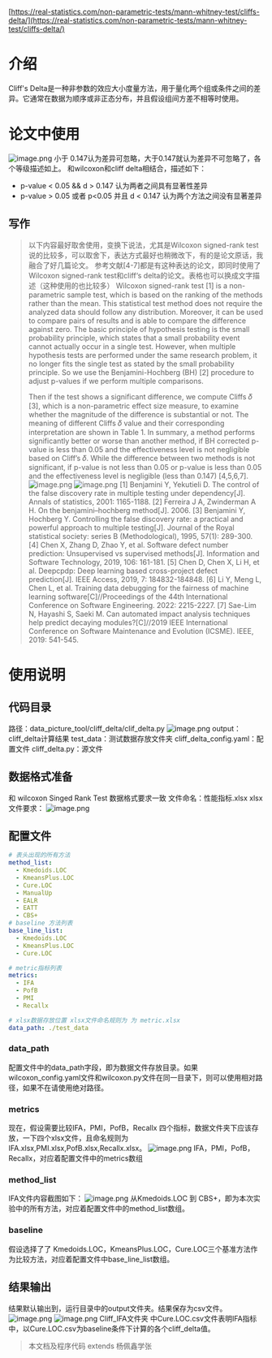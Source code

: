 [https://real-statistics.com/non-parametric-tests/mann-whitney-test/cliffs-delta/](https://real-statistics.com/non-parametric-tests/mann-whitney-test/cliffs-delta/)
# 介绍
Cliff's Delta是一种非参数的效应大小度量方法，用于量化两个组或条件之间的差异。它通常在数据为顺序或非正态分布，并且假设组间方差不相等时使用。
# 论文中使用
![image.png](https://cdn.nlark.com/yuque/0/2024/png/23003149/1709614172956-2305123e-a3e0-4647-b53f-c4fa1336cbb4.png#averageHue=%23f4f1ea&clientId=u2a76f730-d9c9-4&from=paste&height=177&id=u5d6fde61&originHeight=221&originWidth=865&originalType=binary&ratio=1.25&rotation=0&showTitle=false&size=131467&status=done&style=none&taskId=ue34483ec-b4c9-4b63-bc2f-677d0f6e0a0&title=&width=692)
小于 0.147认为差异可忽略，大于0.147就认为差异不可忽略了，各个等级描述如上。
和wilcoxon和cliff delta相结合，描述如下：

- p-value < 0.05 && d > 0.147 认为两者之间具有显著性差异
- p-value > 0.05 或者 p<0.05 并且 d < 0.147 认为两个方法之间没有显著差异
## 写作
> 以下内容最好取舍使用，变换下说法，尤其是Wilcoxon signed-rank test说的比较多，可以取舍下，表达方式最好也稍微改下，有的是论文原话，我融合了好几篇论文。
> 参考文献[4-7]都是有这种表达的论文，即同时使用了Wilcoxon signed-rank test和cliff‘s delta的论文。表格也可以换成文字描述（这种使用的也比较多）
> Wilcoxon signed-rank test [1] is a non-parametric sample test, which is based on the ranking of the methods rather than the mean. 
> This statistical test method does not require the analyzed data should follow any distribution. Moreover, it can be used to compare pairs of results and is able to compare the difference against zero.
> The basic principle of hypothesis testing is the small probability principle, which states that a small probability event cannot actually occur in a single test.
> However, when multiple hypothesis tests are performed under the same research problem, it no longer fits the single test as stated by the small probability principle.
> So we use the Benjamini-Hochberg (BH) [2] procedure to adjust p-values if we perform multiple comparisons. 
> 
> Then if the test shows a significant difference, we compute Cliffs 𝛿 [3], which is a non-parametric effect size measure, to examine whether the magnitude of the difference is substantial or not. 
> The meaning of different Cliffs 𝛿 value and their corresponding interpretation are shown in Table 1. 
> In summary, a method performs significantly better or worse than another method, if BH corrected p-value is less than 0.05 and the effectiveness level is not negligible based on Cliff’s 𝛿. While the difference between two methods is not significant, if p-value is not less than 0.05 or p-value is less than 0.05 and the effectiveness level is negligible (less than 0.147) [4,5,6,7].
> ![image.png](https://cdn.nlark.com/yuque/0/2024/png/23003149/1709614459200-0e4559f0-4f97-43f0-a9cc-58ed4d52bb0d.png#averageHue=%23f6f4f3&clientId=u2a76f730-d9c9-4&from=paste&height=342&id=u415bd47b&originHeight=428&originWidth=756&originalType=binary&ratio=1.25&rotation=0&showTitle=false&size=116595&status=done&style=none&taskId=u29030925-152d-4eff-830d-aa28969ef19&title=&width=604.8)
> ![image.png](https://cdn.nlark.com/yuque/0/2024/png/23003149/1709614455212-4b6ff736-b3c6-4bb1-b8b8-2c9d53b5720a.png#averageHue=%23f4f0e9&clientId=u2a76f730-d9c9-4&from=paste&height=173&id=ucfd2feb6&originHeight=216&originWidth=865&originalType=binary&ratio=1.25&rotation=0&showTitle=false&size=138172&status=done&style=none&taskId=u70e385d3-2122-46ec-9d10-130e27f483c&title=&width=692)
> [1] Benjamini Y, Yekutieli D. The control of the false discovery rate in multiple testing under dependency[J]. Annals of statistics, 2001: 1165-1188.
> [2] Ferreira J A, Zwinderman A H. On the benjamini–hochberg method[J]. 2006.
> [3] Benjamini Y, Hochberg Y. Controlling the false discovery rate: a practical and powerful approach to multiple testing[J]. Journal of the Royal statistical society: series B (Methodological), 1995, 57(1): 289-300.
> [4] Chen X, Zhang D, Zhao Y, et al. Software defect number prediction: Unsupervised vs supervised methods[J]. Information and Software Technology, 2019, 106: 161-181.
> [5] Chen D, Chen X, Li H, et al. Deepcpdp: Deep learning based cross-project defect prediction[J]. IEEE Access, 2019, 7: 184832-184848.
> [6] Li Y, Meng L, Chen L, et al. Training data debugging for the fairness of machine learning software[C]//Proceedings of the 44th International Conference on Software Engineering. 2022: 2215-2227.
> [7] Sae-Lim N, Hayashi S, Saeki M. Can automated impact analysis techniques help predict decaying modules?[C]//2019 IEEE International Conference on Software Maintenance and Evolution (ICSME). IEEE, 2019: 541-545.

# 使用说明
## 代码目录
路径：data_picture_tool/cliff_delta/clif_delta.py
![image.png](https://cdn.nlark.com/yuque/0/2024/png/23003149/1709614522132-06266d8b-943f-4fce-8d9d-34069271a0d6.png#averageHue=%23ede6d2&clientId=u42194ffe-6878-4&from=paste&height=212&id=uec431cba&originHeight=132&originWidth=298&originalType=binary&ratio=1.25&rotation=0&showTitle=false&size=5609&status=done&style=none&taskId=u5df08427-267d-486a-831b-34b5942a2b4&title=&width=478.3999938964844)
output：cliff_delta计算结果
test_data：测试数据存放文件夹
cliff_delta_config.yaml：配置文件
cliff_delta.py：源文件
## 数据格式准备
和 wilcoxon Singed Rank Test 数据格式要求一致
文件命名：性能指标.xlsx
xlsx文件要求：
![image.png](https://cdn.nlark.com/yuque/0/2024/png/23003149/1709614844056-894e0664-78a2-4dad-bb6c-7ef0ce0a567c.png#averageHue=%23f4edda&clientId=u602b6a23-df62-4&from=paste&height=782&id=ued87932a&originHeight=977&originWidth=1043&originalType=binary&ratio=1.25&rotation=0&showTitle=false&size=65875&status=done&style=none&taskId=u871c5600-e993-4f9b-9df2-0f06d58232b&title=&width=834.4)
## 配置文件
```yaml
# 表头出现的所有方法
method_list:
  - Kmedoids.LOC
  - KmeansPlus.LOC
  - Cure.LOC
  - ManualUp
  - EALR
  - EATT
  - CBS+
# baseline 方法列表
base_line_list:
  - Kmedoids.LOC
  - KmeansPlus.LOC
  - Cure.LOC

# metric指标列表
metrics:
  - IFA
  - PofB
  - PMI
  - Recallx

# xlsx数据存放位置 xlsx文件命名规则为 为 metric.xlsx
data_path: ./test_data
```
### data_path
配置文件中的data_path字段，即为数据文件存放目录。如果wilcoxon_config.yaml文件和wilcoxon.py文件在同一目录下，则可以使用相对路径，如果不在请使用绝对路径。
### metrics
现在，假设需要比较IFA，PMI，PofB，Recallx 四个指标，数据文件夹下应该存放，一下四个xlsx文件，且命名规则为  IFA.xlsx,PMI.xlsx,PofB.xlsx,Recallx.xlsx。
![image.png](https://cdn.nlark.com/yuque/0/2024/png/23003149/1709563024825-819572a5-a203-4975-9a03-1d99bd494bde.png#averageHue=%23eae5ce&clientId=u457e0e36-72ce-4&from=paste&height=146&id=ufaac7980&originHeight=120&originWidth=311&originalType=binary&ratio=1.25&rotation=0&showTitle=false&size=4423&status=done&style=none&taskId=uc804bb8d-f812-423c-82ab-587e4b092c3&title=&width=377.8000030517578)
IFA，PMI，PofB，Recallx，对应着配置文件中的metrics数组
### method_list
IFA文件内容截图如下：
![image.png](https://cdn.nlark.com/yuque/0/2024/png/23003149/1709563158613-6ff379cb-b1a0-449c-8203-72c97fab7421.png#averageHue=%23f5f2f0&clientId=u457e0e36-72ce-4&from=paste&height=203&id=uace0d355&originHeight=254&originWidth=812&originalType=binary&ratio=1.25&rotation=0&showTitle=false&size=24313&status=done&style=none&taskId=u523f51f6-4403-4347-8a7f-c0109efa3e1&title=&width=649.6)
从Kmedoids.LOC 到 CBS+，即为本次实验中的所有方法，对应着配置文件中的method_list数组。
### baseline
假设选择了了 Kmedoids.LOC，KmeansPlus.LOC，Cure.LOC三个基准方法作为比较方法，对应着配置文件中base_line_list数组。
## 结果输出
结果默认输出到，运行目录中的output文件夹。结果保存为csv文件。
![image.png](https://cdn.nlark.com/yuque/0/2024/png/23003149/1709615177573-d8ad0a81-071c-4f3f-8664-da3161140af1.png#averageHue=%23ebe5d0&clientId=u0a66c0f0-5562-4&from=paste&height=387&id=u000814e5&originHeight=484&originWidth=293&originalType=binary&ratio=1.25&rotation=0&showTitle=false&size=20149&status=done&style=none&taskId=ucab07457-cd0d-42f8-90a2-066cf444918&title=&width=234.4)
![image.png](https://cdn.nlark.com/yuque/0/2024/png/23003149/1709615209591-d7277380-77b9-47a6-a571-91409221eef8.png#averageHue=%23f9f2dd&clientId=u0a66c0f0-5562-4&from=paste&height=70&id=uaff82e42&originHeight=87&originWidth=1554&originalType=binary&ratio=1.25&rotation=0&showTitle=false&size=35834&status=done&style=none&taskId=u73168150-40bd-4d19-9a62-54555535224&title=&width=1243.2)
Cliff_IFA文件夹 中Cure.LOC.csv文件表明IFA指标中，以Cure.LOC.csv为baseline条件下计算的各个cliff_delta值。
> 本文档及程序代码 extends 杨佩鑫学张

